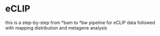 # eCLIP
this is a step-by-step from *bam to *bw pipeline for eCLIP data followed with mapping distribution and metagene analysis 
